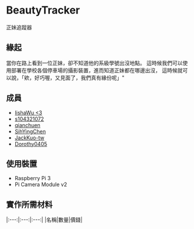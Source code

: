 # BeautyTracker
正妹追蹤器

## 緣起
當你在路上看到一位正妹，卻不知道他的系級學號出沒地點。
這時候我們可以使用部署在學校各個停車場的攝影裝置，進而知道正妹都在哪邊出沒，
這時候就可以說，「欸，好巧喔，又見面了，我們真有緣份呢」"

## 成員
- [IishaWu <3](https://github.com/IishaWu)
- [s104321072](https://github.com/s104321072)
- [qianchuen](https://github.com/qianchuen)
- [SihYingChen](https://github.com/SihYingChen)
- [JackKuo-tw](https://github.com/JackKuo-tw)
- [Dorothy0405](https://github.com/Dorothy0405)

## 使用裝置
- Raspberry Pi 3
- Pi Camera Module v2
## 實作所需材料
|:---:|:---:|:---:|
|名稱|數量|價錢|

